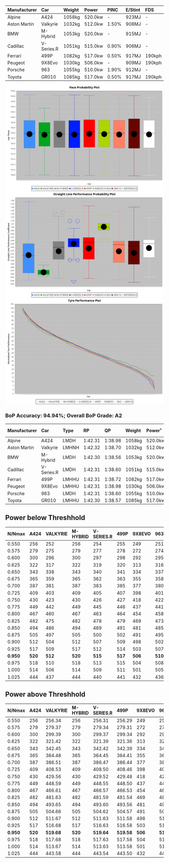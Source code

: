 | Manufacturer | Car        | Weight | Power   | PINC    | E/Stint | FDS     |
|:-|:-|:-|:-|:-|:-|:-|
| Alpine       | A424       | 1058kg | 520.0kw |    -    | 923MJ   |    -    |
| Aston Martin | Valkyrie   | 1032kg | 512.0kw | 1.50%   | 908MJ   |    -    |
| BMW          | M-Hybrid   | 1053kg | 520.0kw |    -    | 915MJ   |    -    |
| Cadillac     | V-Series.R | 1051kg | 515.0kw | 0.90%   | 906MJ   |    -    |
| Ferrari      | 499P       | 1082kg | 517.0kw | 0.50%   | 917MJ   | 190kph  |
| Peugeot      | 9X8Evo     | 1030kg | 506.0kw |    -    | 909MJ   | 190kph  |
| Porsche      | 963        | 1055kg | 510.0kw | 1.90%   | 912MJ   |    -    |
| Toyota       | GR010      | 1085kg | 517.0kw | 0.50%   | 917MJ   | 190kph  |

![PACECHART](./IMG/AUTO.png)
![STRAIGHTLINEPERFORMANCECHART](./IMG/AUTO_sp.png)
![TYREPERFORMANCECHART](./IMG/AUTO_tw.png)

### BoP Accuracy: 94.94%; Overall BoP Grade: A2
| Manufacturer | Car        | Type  | RP      | QP      | Weight | Power¹  | Threshhold | PINC    | Power²   | E/Stint | AVG Vmax  | FDS     | RDLC | L/Stint | BOP-Grade | Model Accuracy | Model Points | Match%  | SimDiff |
|:-|:-|:-|:-|:-|:-|:-|:-|:-|:-|:-|:-|:-|:-|:-|:-|:-|:-|:-|:-|
| Alpine       | A424       | LMDH  | 1:42.31 | 1:38.98 | 1058kg | 520.0kw | 250.0kph   |    -    | 520.00kw |  923MJ  | 304.96kph |    -    | 1.02 | 33      | ~A1       | 98.94%         | 2047         | 97.45%  | -0.29   |
| Aston Martin | Valkyrie   | LMHNH | 1:42.32 | 1:38.70 | 1032kg | 512.0kw | 250.0kph   | 1.50%   | 519.70kw |  908MJ  | 297.40kph |    -    | 1.06 | 33      | +C2       | 100.00%        | 247          | 71.02%  | +0.02   |
| BMW          | M-Hybrid   | LMDH  | 1:42.30 | 1:38.56 | 1053kg | 520.0kw | 250.0kph   |    -    | 520.00kw |  915MJ  | 308.13kph |    -    | 1.02 | 33      | ~A1       | 98.84%         | 3070         | 100.00% | -0.29   |
| Cadillac     | V-Series.R | LMDH  | 1:42.31 | 1:38.60 | 1051kg | 515.0kw | 250.0kph   | 0.90%   | 519.60kw |  906MJ  | 309.75kph |    -    | 1.02 | 33      | ~A1       | 98.94%         | 5427         | 95.05%  | +0.34   |
| Ferrari      | 499P       | LMHHU | 1:42.31 | 1:38.72 | 1082kg | 517.0kw | 250.0kph   | 0.50%   | 519.60kw |  917MJ  | 307.14kph | 190kph  | 1.02 | 33      | ~A1       | 100.00%        | 6554         | 100.00% | -0.04   |
| Peugeot      | 9X8Evo     | LMHHU | 1:42.31 | 1:38.98 | 1030kg | 506.0kw | 250.0kph   |    -    | 506.00kw |  909MJ  | 319.96kph | 190kph  | 1.03 | 33      | ~A1       | 100.00%        | 1457         | 96.53%  | +0.27   |
| Porsche      | 963        | LMDH  | 1:42.31 | 1:38.60 | 1055kg | 510.0kw | 250.0kph   | 1.90%   | 519.70kw |  912MJ  | 306.82kph |    -    | 1.02 | 33      | ~A1       | 99.91%         | 14205        | 100.00% | -0.09   |
| Toyota       | GR010      | LMHHU | 1:42.30 | 1:38.57 | 1085kg | 517.0kw | 250.0kph   | 0.50%   | 519.60kw |  917MJ  | 304.61kph | 190kph  | 1.02 | 33      | ~A1       | 99.73%         | 4795         | 99.50%  | +0.08   |

## Power below Threshhold
| N/Nmax    | A424    | VALKYRIE | M-HYBRID | V-SERIES.R | 499P    | 9X8EVO  | 963     | GR010   |
|:-|:-|:-|:-|:-|:-|:-|:-|:-|
|  0.550    |  256    |  252     |  256     |  254       |  255    |  249    |  251    |  255    |
|  0.575    |  279    |  275     |  279     |  277       |  278    |  272    |  274    |  278    |
|  0.600    |  300    |  296     |  300     |  297       |  298    |  292    |  295    |  298    |
|  0.625    |  322    |  317     |  322     |  319       |  320    |  313    |  316    |  320    |
|  0.650    |  343    |  338     |  343     |  340       |  341    |  334    |  337    |  341    |
|  0.675    |  365    |  359     |  365     |  362       |  363    |  355    |  358    |  363    |
|  0.700    |  387    |  381     |  387     |  383       |  385    |  377    |  380    |  385    |
|  0.725    |  409    |  403     |  409     |  405       |  407    |  398    |  401    |  407    |
|  0.750    |  430    |  423     |  430     |  426       |  427    |  418    |  422    |  427    |
|  0.775    |  449    |  442     |  449     |  445       |  446    |  437    |  441    |  446    |
|  0.800    |  467    |  460     |  467     |  463       |  464    |  454    |  458    |  464    |
|  0.825    |  482    |  475     |  482     |  478       |  479    |  469    |  473    |  479    |
|  0.850    |  494    |  486     |  494     |  489       |  491    |  481    |  485    |  491    |
|  0.875    |  505    |  497     |  505     |  500       |  502    |  491    |  495    |  502    |
|  0.900    |  512    |  504     |  512     |  507       |  509    |  498    |  502    |  509    |
|  0.925    |  517    |  509     |  517     |  512       |  514    |  503    |  507    |  514    |
| **0.950** | **520** | **512**  | **520**  | **515**    | **517** | **506** | **510** | **517** |
|  0.975    |  518    |  510     |  518     |  513       |  515    |  504    |  508    |  515    |
|  1.000    |  514    |  506     |  514     |  509       |  511    |  501    |  505    |  511    |
|  1.025    |  444    |  437     |  444     |  440       |  441    |  432    |  436    |  441    |

## Power above Threshhold
| N/Nmax    | A424    | VALKYRIE   | M-HYBRID | V-SERIES.R | 499P       | 9X8EVO  | 963        | GR010      |
|:-|:-|:-|:-|:-|:-|:-|:-|:-|
|  0.550    |  256    |  256.34    |  256     |  256.31    |  256.29    |  249    |  256.34    |  256.29    |
|  0.575    |  279    |  279.37    |  279     |  279.34    |  279.31    |  272    |  279.37    |  279.31    |
|  0.600    |  300    |  299.39    |  300     |  299.37    |  299.34    |  292    |  299.40    |  299.34    |
|  0.625    |  322    |  321.42    |  322     |  321.39    |  321.36    |  313    |  321.43    |  321.36    |
|  0.650    |  343    |  342.45    |  343     |  342.42    |  342.39    |  334    |  342.45    |  342.39    |
|  0.675    |  365    |  364.48    |  365     |  364.45    |  364.41    |  355    |  364.48    |  364.41    |
|  0.700    |  387    |  386.51    |  387     |  386.47    |  386.44    |  377    |  386.51    |  386.44    |
|  0.725    |  409    |  408.53    |  409     |  408.50    |  408.46    |  398    |  408.54    |  408.46    |
|  0.750    |  430    |  429.56    |  430     |  429.52    |  429.48    |  418    |  429.57    |  429.48    |
|  0.775    |  449    |  448.59    |  449     |  448.55    |  448.50    |  437    |  448.60    |  448.50    |
|  0.800    |  467    |  466.61    |  467     |  466.57    |  466.53    |  454    |  466.62    |  466.53    |
|  0.825    |  482    |  481.63    |  482     |  481.59    |  481.54    |  469    |  481.64    |  481.54    |
|  0.850    |  494    |  493.65    |  494     |  493.60    |  493.56    |  481    |  493.66    |  493.56    |
|  0.875    |  505    |  504.66    |  505     |  504.62    |  504.57    |  491    |  504.67    |  504.57    |
|  0.900    |  512    |  511.67    |  512     |  511.63    |  511.58    |  498    |  511.68    |  511.58    |
|  0.925    |  517    |  516.68    |  517     |  516.63    |  516.58    |  503    |  516.69    |  516.58    |
| **0.950** | **520** | **519.68** | **520**  | **519.64** | **519.58** | **506** | **519.69** | **519.58** |
|  0.975    |  518    |  517.68    |  518     |  517.63    |  517.58    |  504    |  517.69    |  517.58    |
|  1.000    |  514    |  513.67    |  514     |  513.63    |  513.58    |  501    |  513.68    |  513.58    |
|  1.025    |  444    |  443.58    |  444     |  443.54    |  443.50    |  432    |  443.59    |  443.50    |
